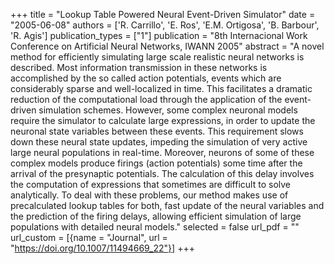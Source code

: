 +++
title = "Lookup Table Powered Neural Event-Driven Simulator"
date = "2005-06-08"
authors = ['R. Carrillo', 'E. Ros', 'E.M. Ortigosa', 'B. Barbour', 'R. Agis']
publication_types = ["1"]
publication = "8th Internacional Work Conference on Artificial Neural Networks, IWANN 2005"
abstract = "A novel method for efficiently simulating large scale realistic neural networks is described. Most information transmission in these networks is accomplished by the so called action potentials, events which are considerably sparse and well-localized in time. This facilitates a dramatic reduction of the computational load through the application of the event-driven simulation schemes. However, some complex neuronal models require the simulator to calculate large expressions, in order to update the neuronal state variables between these events. This requirement slows down these neural state updates, impeding the simulation of very active large neural populations in real-time. Moreover, neurons of some of these complex models produce firings (action potentials) some time after the arrival of the presynaptic potentials. The calculation of this delay involves the computation of expressions that sometimes are difficult to solve analytically. To deal with these problems, our method makes use of precalculated lookup tables for both, fast update of the neural variables and the prediction of the firing delays, allowing efficient simulation of large populations with detailed neural models."
selected = false
url_pdf = ""
url_custom = [{name = "Journal", url = "https://doi.org/10.1007/11494669_22"}]
+++
